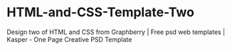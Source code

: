 # HTML-and-CSS-Template-Two
Design two of HTML and CSS from Graphberry | Free psd web templates | Kasper - One Page Creative PSD Template
